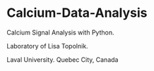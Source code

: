 # Calcium-Data-Analysis

Calcium Signal Analysis with Python.

Laboratory of Lisa Topolnik.

Laval University. Quebec City, Canada
